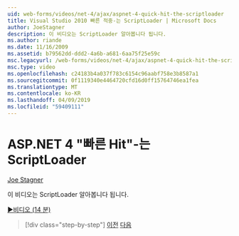 ```yaml
---
uid: web-forms/videos/net-4/ajax/aspnet-4-quick-hit-the-scriptloader
title: Visual Studio 2010 빠른 적중-는 ScriptLoader | Microsoft Docs
author: JoeStagner
description: 이 비디오는 ScriptLoader 알아봅니다 됩니다.
ms.author: riande
ms.date: 11/16/2009
ms.assetid: b79562dd-ddd2-4a6b-a681-6aa75f25e59c
msc.legacyurl: /web-forms/videos/net-4/ajax/aspnet-4-quick-hit-the-scriptloader
msc.type: video
ms.openlocfilehash: c24183b4a037f783c6154c96aabf758e3b8587a1
ms.sourcegitcommit: 0f1119340e4464720cfd16d0ff15764746ea1fea
ms.translationtype: MT
ms.contentlocale: ko-KR
ms.lasthandoff: 04/09/2019
ms.locfileid: "59409111"
---
```

# <a name="aspnet-4-quick-hit---the-scriptloader"></a>ASP.NET 4 "빠른 Hit"-는 ScriptLoader

[Joe Stagner](https://github.com/JoeStagner)

이 비디오는 ScriptLoader 알아봅니다 됩니다.

[&#9654;비디오 (14 분)](https://channel9.msdn.com/Blogs/ASP-NET-Site-Videos/aspnet-4-quick-hit-the-scriptloader)

> [!div class="step-by-step"]
> [이전](aspnet-4-quick-hit-imperative-javascript-syntax-for-microsoft-client-side-controls.md)
> [다음](aspnet-4-quick-hit-jquery-syntax-for-microsoft-ajax.md)
